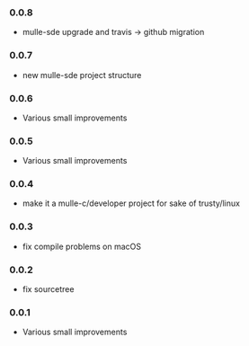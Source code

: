 ### 0.0.8

* mulle-sde upgrade and travis -> github migration

### 0.0.7

* new mulle-sde project structure

### 0.0.6

* Various small improvements

### 0.0.5

* Various small improvements

### 0.0.4

* make it a mulle-c/developer project for sake of trusty/linux

### 0.0.3

* fix compile problems on macOS

### 0.0.2

* fix sourcetree

### 0.0.1

* Various small improvements
